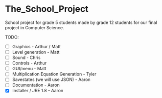 The_School_Project
==================

School project for grade 5 students made by grade 12 students for our final project in Computer Science.

TODO:
- [ ] Graphics - Arthur / Matt
- [ ] Level generation - Matt
- [ ] Sound - Chris
- [ ] Controls - Arthur
- [ ] GUI/menu - Matt
- [ ] Multiplication Equation Generation - Tyler
- [ ] Savestates (we will use JSON) - Aaron
- [ ] Documentation - Aaron
- [x] Installer / JRE 1.8 - Aaron
